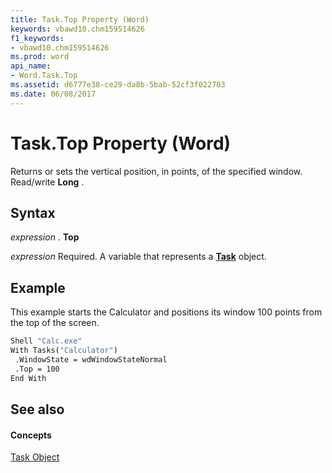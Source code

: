 ```yaml
---
title: Task.Top Property (Word)
keywords: vbawd10.chm159514626
f1_keywords:
- vbawd10.chm159514626
ms.prod: word
api_name:
- Word.Task.Top
ms.assetid: d6777e38-ce29-da8b-5bab-52cf3f022703
ms.date: 06/08/2017
---
```



# Task.Top Property (Word)

Returns or sets the vertical position, in points, of the specified window. Read/write  **Long** .


## Syntax

 _expression_ . **Top**

 _expression_ Required. A variable that represents a **[Task](Word.Task.md)** object.


## Example

This example starts the Calculator and positions its window 100 points from the top of the screen.


```vb
Shell "Calc.exe" 
With Tasks("Calculator") 
 .WindowState = wdWindowStateNormal 
 .Top = 100 
End With
```


## See also


#### Concepts


[Task Object](Word.Task.md)

